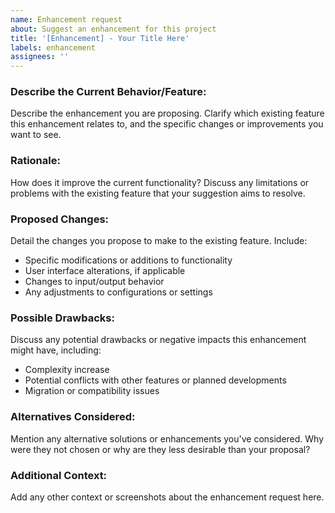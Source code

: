 ```yaml
---
name: Enhancement request
about: Suggest an enhancement for this project
title: '[Enhancement] - Your Title Here'
labels: enhancement
assignees: ''
---
```


### Describe the Current Behavior/Feature:
Describe the enhancement you are proposing. Clarify which existing feature this enhancement relates to, and the specific changes or improvements you want to see.

### Rationale:
How does it improve the current functionality? Discuss any limitations or problems with the existing feature that your suggestion aims to resolve.

### Proposed Changes:
Detail the changes you propose to make to the existing feature. Include:

- Specific modifications or additions to functionality
- User interface alterations, if applicable
- Changes to input/output behavior
- Any adjustments to configurations or settings

### Possible Drawbacks:
Discuss any potential drawbacks or negative impacts this enhancement might have, including:

- Complexity increase
- Potential conflicts with other features or planned developments
- Migration or compatibility issues

### Alternatives Considered:
Mention any alternative solutions or enhancements you've considered. Why were they not chosen or why are they less desirable than your proposal?

### Additional Context:
Add any other context or screenshots about the enhancement request here.